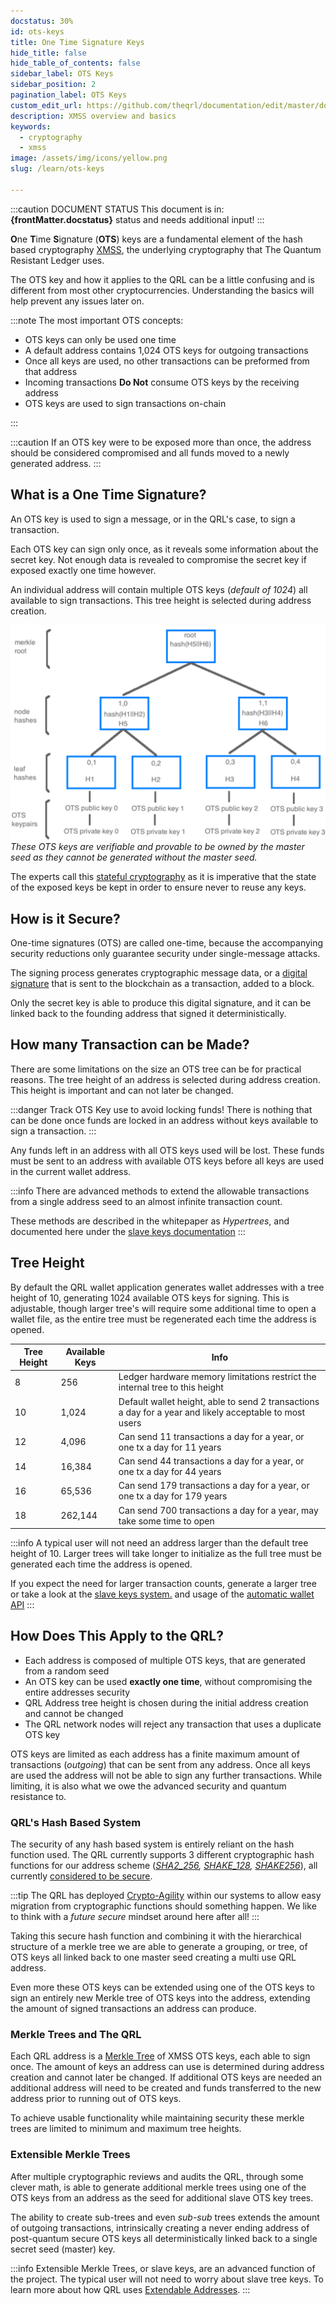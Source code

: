 ```yaml
---
docstatus: 30%
id: ots-keys
title: One Time Signature Keys
hide_title: false
hide_table_of_contents: false
sidebar_label: OTS Keys
sidebar_position: 2
pagination_label: OTS Keys
custom_edit_url: https://github.com/theqrl/documentation/edit/master/docs/basics/xmss.md
description: XMSS overview and basics
keywords:
  - cryptography
  - xmss
image: /assets/img/icons/yellow.png
slug: /learn/ots-keys

---
```

:::caution DOCUMENT STATUS 
<span>This document is in: <b>{frontMatter.docstatus}</b> status and needs additional input!</span>
:::


**O**ne **T**ime **S**ignature (**OTS**) keys are a fundamental element of the hash based cryptography [XMSS](basics/cryptography/xmss), the underlying cryptography that The Quantum Resistant Ledger uses. 

The OTS key and how it applies to the QRL can be a little confusing and is different from most other cryptocurrencies. Understanding the basics will help prevent any issues later on. 

:::note The most important OTS concepts:
- OTS keys can only be used one time
- A default address contains 1,024 OTS keys for outgoing transactions
- Once all keys are used, no other transactions can be preformed from that address
- Incoming transactions **Do Not** consume OTS keys by the receiving address
- OTS keys are used to sign transactions on-chain

:::

:::caution
If an OTS key were to be exposed more than once, the address should be considered compromised and all funds moved to a newly generated address. 
:::

## What is a One Time Signature?

An OTS key is used to sign a message, or in the QRL's case, to sign a transaction.

Each OTS key can sign only once, as it reveals some information about the secret key. Not enough data is revealed to compromise the secret key if exposed exactly one time however.


An individual address will contain multiple OTS keys (*default of 1024*) all available to sign transactions. This tree height is selected during address creation.

![](assets/img/merkleTreeSig_transparent-grey-sm.png)
*These OTS keys are verifiable and provable to be owned by the master seed as they cannot be generated without the master seed.* 

The experts call this [stateful cryptography](basics/cryptography/stateful) as it is imperative that the state of the exposed keys be kept in order to ensure never to reuse any keys.

## How is it Secure?

One-time signatures (OTS) are called one-time, because the accompanying security reductions only guarantee security under single-message attacks.

The signing process generates cryptographic message data, or a [digital signature](https://en.wikipedia.org/wiki/Digital_signature) that is sent to the blockchain as a transaction, added to a block. 

Only the secret key is able to produce this digital signature, and it can be linked back to the founding address that signed it deterministically.

## How many Transaction can be Made?

There are some limitations on the size an OTS tree can be for practical reasons. The tree height of an address is selected during address creation. This height is important and can not later be changed.

:::danger Track OTS Key use to avoid locking funds!
There is nothing that can be done once funds are locked in an address without keys available to sign a transaction.
:::

Any funds left in an address with all OTS keys used will be lost. These funds must be sent to an address with available OTS keys before all keys are used in the current wallet address.

:::info
There are advanced methods to extend the allowable transactions from a single address seed to an almost infinite transaction count. 

These methods are described in the whitepaper as *Hypertrees*, and documented here under the [slave keys documentation](/build/address/slave-keys)
:::

## Tree Height

By default the QRL wallet application generates wallet addresses with a tree height of 10, generating 1024 available OTS keys for signing. This is adjustable, though larger tree's will require some additional time to open a wallet file, as the entire tree must be regenerated each time the address is opened.

| Tree Height | Available Keys | Info |
|--- | --- |--- |
| 8  | 256 | Ledger hardware memory limitations restrict the internal tree to this height |
| 10 | 1,024 | Default wallet height, able to send 2 transactions a day for a year and likely acceptable to most users |
| 12 | 4,096 | Can send 11 transactions a day for a year, or one tx a day for 11 years |
| 14 | 16,384 | Can send 44 transactions a day for a year, or one tx a day for 44 years | |
| 16 | 65,536 | Can send 179 transactions a day for a year, or one tx a day for 179 years | |
| 18 | 262,144 | Can send 700 transactions a day for a year, may take some time to open |

:::info
A typical user will not need an address larger than the default tree height of 10. Larger trees will take longer to initialize as the full tree must be generated each time the address is opened.

If you expect the need for larger transaction counts, generate a larger tree or take a look at the [slave keys system.](/build/address/slave-keys) and usage of the [automatic wallet API](/api/walletd-rest-proxy#automatic-slave-transactions)
:::

## How Does This Apply to the QRL? 

- Each address is composed of multiple OTS keys, that are generated from a random seed 
- An OTS key can be used **exactly one time**, without compromising the entire addresses security
- QRL Address tree height is chosen during the initial address creation and cannot be changed
- The QRL network nodes will reject any transaction that uses a duplicate OTS key

OTS keys are limited as each address has a finite maximum amount of transactions (*outgoing*) that can be sent from any address. Once all keys are used the address will not be able to sign any further transactions. While limiting, it is also what we owe the advanced security and quantum resistance to. 



### QRL's Hash Based System

The security of any hash based system is entirely reliant on the hash function used. The QRL currently supports 3 different cryptographic hash functions for our address scheme (*[SHA2_256](https://en.wikipedia.org/wiki/SHA-2), [SHAKE_128](https://en.wikipedia.org/wiki/SHA-3), [SHAKE256](https://en.wikipedia.org/wiki/SHA-3)*), all currently [considered to be secure](https://en.wikipedia.org/wiki/Secure_Hash_Algorithms). 

:::tip
 The QRL has deployed [Crypto-Agility](https://en.wikipedia.org/wiki/Cryptographic_agility) within our systems to allow easy migration from cryptographic functions should something happen. We like to think with a *future secure* mindset around here after all!
:::

Taking this secure hash function and combining it with the hierarchical structure of a merkle tree we are able to generate a grouping, or tree, of OTS keys all linked back to one master seed creating a multi use QRL address. 

Even more these OTS keys can be extended using one of the OTS keys to sign an entirely new Merkle tree of OTS keys into the address, extending the amount of signed transactions an address can produce.

### Merkle Trees and The QRL

Each QRL address is a [Merkle Tree](https://en.wikipedia.org/wiki/Merkle_tree) of XMSS OTS keys, each able to sign once. The amount of keys an address can use is determined during address creation and cannot later be changed. If additional OTS keys are needed an additional address will need to be created and funds transferred to the new address prior to running out of OTS keys.

To achieve usable functionality while maintaining security these merkle trees are limited to minimum and maximum tree heights.

### Extensible Merkle Trees

After multiple cryptographic reviews and audits the QRL, through some clever math, is able to generate additional merkle trees using one of the OTS keys from an address as the seed for additional slave OTS key trees.

The ability to create sub-trees and even *sub-sub* trees extends the amount of outgoing transactions, intrinsically creating a never ending address of post-quantum secure OTS keys all deterministically linked back to a single secret seed (master) key. 

:::info
Extensible Merkle Trees, or slave keys, are an advanced function of the project. The typical user will not need to worry about slave tree keys. To learn more about how QRL uses [Extendable Addresses](developers/address/hypertree).
:::


















